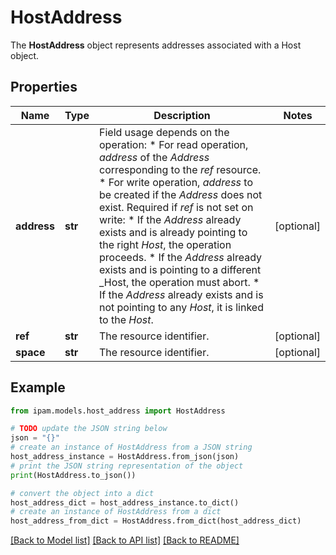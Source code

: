 # HostAddress

The __HostAddress__ object represents addresses associated with a Host object.

## Properties

Name | Type | Description | Notes
------------ | ------------- | ------------- | -------------
**address** | **str** | Field usage depends on the operation:  * For read operation, _address_ of the _Address_ corresponding to the _ref_ resource.  * For write operation, _address_ to be created if the _Address_ does not exist. Required if _ref_ is not set on write:     * If the _Address_ already exists and is already pointing to the right _Host_, the operation proceeds.     * If the _Address_ already exists and is pointing to a different _Host, the operation must abort.     * If the _Address_ already exists and is not pointing to any _Host_, it is linked to the _Host_. | [optional] 
**ref** | **str** | The resource identifier. | [optional] 
**space** | **str** | The resource identifier. | [optional] 

## Example

```python
from ipam.models.host_address import HostAddress

# TODO update the JSON string below
json = "{}"
# create an instance of HostAddress from a JSON string
host_address_instance = HostAddress.from_json(json)
# print the JSON string representation of the object
print(HostAddress.to_json())

# convert the object into a dict
host_address_dict = host_address_instance.to_dict()
# create an instance of HostAddress from a dict
host_address_from_dict = HostAddress.from_dict(host_address_dict)
```
[[Back to Model list]](../README.md#documentation-for-models) [[Back to API list]](../README.md#documentation-for-api-endpoints) [[Back to README]](../README.md)


